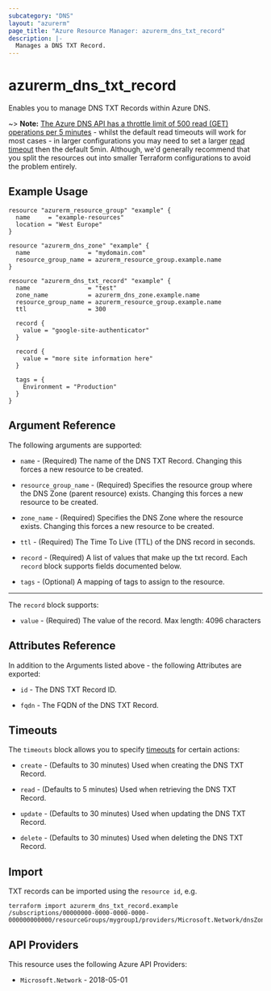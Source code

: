 ```yaml
---
subcategory: "DNS"
layout: "azurerm"
page_title: "Azure Resource Manager: azurerm_dns_txt_record"
description: |-
  Manages a DNS TXT Record.
---
```


# azurerm_dns_txt_record

Enables you to manage DNS TXT Records within Azure DNS.

~> **Note:** [The Azure DNS API has a throttle limit of 500 read (GET) operations per 5 minutes](https://docs.microsoft.com/azure/azure-resource-manager/management/request-limits-and-throttling#network-throttling) - whilst the default read timeouts will work for most cases - in larger configurations you may need to set a larger [read timeout](https://www.terraform.io/language/resources/syntax#operation-timeouts) then the default 5min. Although, we'd generally recommend that you split the resources out into smaller Terraform configurations to avoid the problem entirely.

## Example Usage

```hcl
resource "azurerm_resource_group" "example" {
  name     = "example-resources"
  location = "West Europe"
}

resource "azurerm_dns_zone" "example" {
  name                = "mydomain.com"
  resource_group_name = azurerm_resource_group.example.name
}

resource "azurerm_dns_txt_record" "example" {
  name                = "test"
  zone_name           = azurerm_dns_zone.example.name
  resource_group_name = azurerm_resource_group.example.name
  ttl                 = 300

  record {
    value = "google-site-authenticator"
  }

  record {
    value = "more site information here"
  }

  tags = {
    Environment = "Production"
  }
}
```

## Argument Reference

The following arguments are supported:

* `name` - (Required) The name of the DNS TXT Record. Changing this forces a new resource to be created.

* `resource_group_name` - (Required) Specifies the resource group where the DNS Zone (parent resource) exists. Changing this forces a new resource to be created.

* `zone_name` - (Required) Specifies the DNS Zone where the resource exists. Changing this forces a new resource to be created.

* `ttl` - (Required) The Time To Live (TTL) of the DNS record in seconds.

* `record` - (Required) A list of values that make up the txt record. Each `record` block supports fields documented below.

* `tags` - (Optional) A mapping of tags to assign to the resource.

---

The `record` block supports:

* `value` - (Required) The value of the record. Max length: 4096 characters

## Attributes Reference

In addition to the Arguments listed above - the following Attributes are exported:

* `id` - The DNS TXT Record ID.

* `fqdn` - The FQDN of the DNS TXT Record.

## Timeouts

The `timeouts` block allows you to specify [timeouts](https://www.terraform.io/language/resources/syntax#operation-timeouts) for certain actions:

* `create` - (Defaults to 30 minutes) Used when creating the DNS TXT Record.

* `read` - (Defaults to 5 minutes) Used when retrieving the DNS TXT Record.

* `update` - (Defaults to 30 minutes) Used when updating the DNS TXT Record.

* `delete` - (Defaults to 30 minutes) Used when deleting the DNS TXT Record.

## Import

TXT records can be imported using the `resource id`, e.g.

```shell
terraform import azurerm_dns_txt_record.example /subscriptions/00000000-0000-0000-0000-000000000000/resourceGroups/mygroup1/providers/Microsoft.Network/dnsZones/zone1/TXT/myrecord1
```

## API Providers
<!-- This section is generated, changes will be overwritten -->
This resource uses the following Azure API Providers:

* `Microsoft.Network` - 2018-05-01
